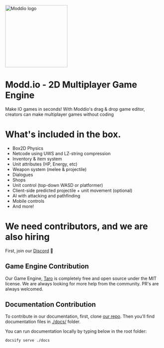 <a href="https://modd.io">
  <img src="https://res.cloudinary.com/davvp7lix/image/fetch/w_300,f_auto/https://www.modd.io/_next/static/media/logo.08e05f95.svg?w=3840&q=75" width="200" alt="Moddio logo">
</a>

# Modd.io - 2D Multiplayer Game Engine
Make IO games in seconds! With Moddio's drag & drop game editor, creators can make multiplayer games without coding




# What's included in the box.
- Box2D Physics
- Netcode using UWS and LZ-string compression
- Inventory & item system
- Unit attributes (HP, Energy, etc)
- Weapon system (melee & projectile)
- Dialogues
- Shops
- Unit control (top-down WASD or platformer)
- Client-side predicted projectile + unit movement (optional)
- AI with attacking and pathfinding
- Mobile controls
- And more!

# We need contributors, and we are also hiring
First, join our [Discord](https://discord.gg/XRe8T7K) :mechanical_arm:
## Game Engine Contribution
  Our Game Engine, [Taro](https://github.com/moddio/taro2) is completely free and open source under the MIT license. We are always looking for more help from the community. PR's are always welcomed.
  
## Documentation Contribution
To contribute in our documentation, first, clone [our repo](https://github.com/moddio/taro2). Then you'll find documentation files in [./docs/](https://github.com/moddio/taro2/tree/master/docs) folder.

You can run documentation locally by typing below in the root folder:
```
docsify serve ./docs
```
